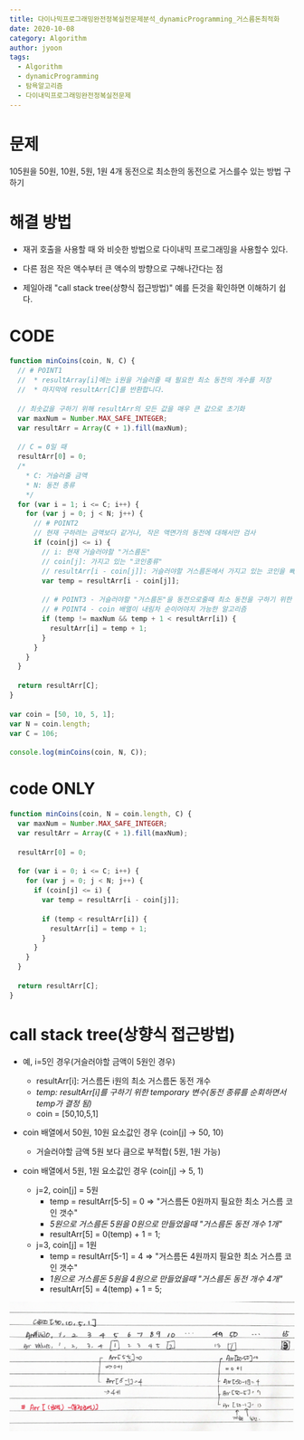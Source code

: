 ```yaml
---
title: 다이나믹프로그래밍완전정복실전문제분석_dynamicProgramming_거스름돈최적화
date: 2020-10-08
category: Algorithm
author: jyoon
tags:
  - Algorithm
  - dynamicProgramming
  - 탐욕알고리즘
  - 다이내믹프로그래밍완전정복실전문제
---
```


# 문제

105원을 50원, 10원, 5원, 1원 4개 동전으로 최소한의 동전으로 거스를수 있는 방법 구하기

# 해결 방법

* 재귀 호출을 사용할 때 와 비슷한 방법으로 다이내믹 프로그래밍을 사용할수 있다.  
* 다른 점은 작은 액수부터 큰 액수의 방향으로 구해나간다는 점

* 제일아래 "call stack tree(상향식 접근방법)" 예를 든것을 확인하면 이해하기 쉽다.

# CODE

```js
function minCoins(coin, N, C) {
  // # POINT1
  //  * resultArray[i]에는 i원을 거슬러줄 때 필요한 최소 동전의 개수를 저장
  //  * 마지막에 resultArr[C]를 반환합니다.

  // 최솟값을 구하기 위해 resultArr의 모든 값을 매우 큰 값으로 초기화
  var maxNum = Number.MAX_SAFE_INTEGER;
  var resultArr = Array(C + 1).fill(maxNum);

  // C = 0일 때
  resultArr[0] = 0;
  /*
    * C: 거슬러줄 금액
    * N: 동전 종류
    */
  for (var i = 1; i <= C; i++) {
    for (var j = 0; j < N; j++) {
      // # POINT2
      // 현재 구하려는 금액보다 같거나, 작은 액면가의 동전에 대해서만 검사
      if (coin[j] <= i) {
        // i: 현재 거슬러야할 "거스름돈"
        // coin[j]: 가지고 있는 "코인종류"
        // resultArr[i - coin[j]]: 거슬러야할 거스름돈에서 가지고 있는 코인을 빼고난뒤 "코인갯수"
        var temp = resultArr[i - coin[j]];

        // # POINT3 - 거슬러야할 "거스름돈"을 동전으로줄때 최소 동전을 구하기 위한 로직
        // # POINT4 - coin 배열이 내림차 순이어야지 가능한 알고리즘
        if (temp != maxNum && temp + 1 < resultArr[i]) {
          resultArr[i] = temp + 1;
        }
      }
    }
  }

  return resultArr[C];
}

var coin = [50, 10, 5, 1];
var N = coin.length;
var C = 106;

console.log(minCoins(coin, N, C));
```

# code ONLY

```js
function minCoins(coin, N = coin.length, C) {
  var maxNum = Number.MAX_SAFE_INTEGER;
  var resultArr = Array(C + 1).fill(maxNum);

  resultArr[0] = 0;

  for (var i = 0; i <= C; i++) {
    for (var j = 0; j < N; j++) {
      if (coin[j] <= i) {
        var temp = resultArr[i - coin[j]];

        if (temp < resultArr[i]) {
          resultArr[i] = temp + 1;
        }
      }
    }
  }

  return resultArr[C];
}
```

# call stack tree(상향식 접근방법)

* 예, i=5인 경우(거슬러야할 금액이 5원인 경우)

    * resultArr[i]: 거스름돈 i원의 최소 거스름돈 동전 개수
    * _temp: resultArr[i]를 구하기 위한 temporary 변수(동전 종류를 순회하면서 temp가 결정 됨)_
    * coin = [50,10,5,1]

* coin 배열에서 50원, 10원 요소값인 경우 (coin[j] -> 50, 10)
    * 거슬러야할 금액 5원 보다 큼으로 부적합( 5원, 1원 가능)
* coin 배열에서 5원, 1원 요소값인 경우 (coin[j] -> 5, 1)
    * j=2, coin[j] = 5원  
        * temp = resultArr[5-5] = 0  => "거스름돈 0원까지 필요한 최소 거스름 코인 갯수"
        * _5원으로 거스름돈 5원을 0원으로 만들었을때 "거스름돈 동전 개수 1개"_
        * resultArr[5] = 0(temp) + 1 = 1;
    * j=3, coin[j] = 1원  
        * temp = resultArr[5-1] = 4 => "거스름돈 4원까지 필요한 최소 거스름 코인 갯수"
        * _1원으로 거스름돈 5원을 4원으로 만들었을때 "거스름돈 동전 개수 4개"_
        * resultArr[5] = 4(temp) + 1 = 5;

![](./img/07_거스름돈최적화_dynamicProgramming.png)
